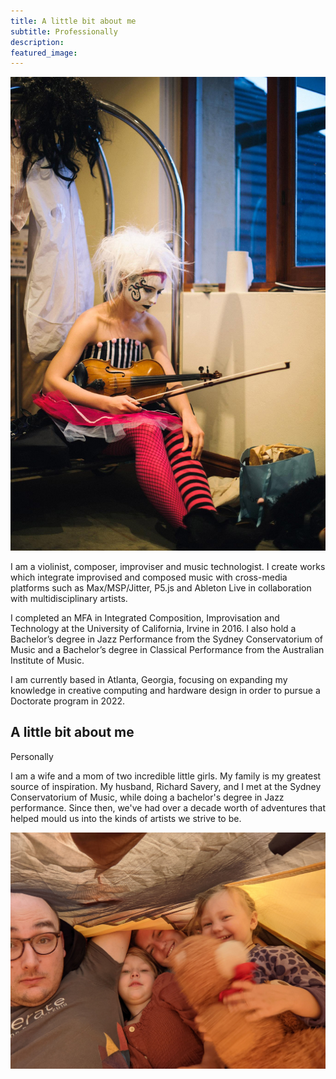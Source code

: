 ```yaml
---
title: A little bit about me
subtitle: Professionally
description:
featured_image: 
---
```

![](/images/frekkle.jpg)

I am a violinist, composer, improviser and music technologist. I create works which integrate improvised and composed music with cross-media platforms such as Max/MSP/Jitter, P5.js and Ableton Live in collaboration with multidisciplinary artists.

I completed an MFA in Integrated Composition, Improvisation and Technology at the University of California, Irvine in 2016. I also hold a Bachelor’s degree in Jazz Performance from the Sydney Conservatorium of Music and a Bachelor’s degree in Classical Performance from the Australian Institute of Music.

I am currently based in Atlanta, Georgia, focusing on expanding my knowledge in creative computing and hardware design in order to pursue a Doctorate program in 2022.

## A little bit about me
Personally

I am a wife and a mom of two incredible little girls. My family is my greatest source of inspiration.
My husband, Richard Savery, and I met at the Sydney Conservatorium of Music, while doing a bachelor's degree in Jazz performance. Since then, we've had over a decade worth of adventures that helped mould us into the kinds of artists we strive to be.

![](/images/family.jpg)
